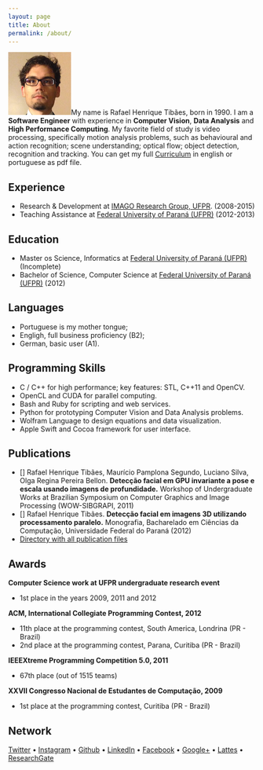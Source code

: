 ```yaml
---
layout: page
title: About
permalink: /about/
---
```


![](/assets/profile.png)My name is Rafael Henrique Tibães, born in 1990. I am a **Software Engineer** with experience in **Computer Vision**, **Data Analysis** and **High Performance Computing**. My favorite field of study is video processing, specifically motion analysis problems, such as behavioural and action recognition; scene understanding; optical flow; object detection, recognition and tracking. You can get my full [Curriculum](https://www.dropbox.com/sh/j772u5yseoexune/AADreTb10eu7wDGlRyfAjWPva?dl=0) in english or portuguese as pdf file.

## Experience
* Research & Development at [IMAGO Research Group, UFPR](http://www.imago.ufpr.br). (2008-2015)
* Teaching Assistance at [Federal University of Paraná (UFPR)](http://www.ufpr.br) (2012-2013)

## Education
* Master os Science, Informatics at [Federal University of Paraná (UFPR)](http://www.ufpr.br) (Incomplete)
* Bachelor of Science, Computer Science at [Federal University of Paraná (UFPR)](http://www.ufpr.br) (2012)

## Languages
* Portuguese is my mother tongue;
* Engligh, full business proficiency (B2);
* German, basic user (A1).

## Programming Skills
* C / C++ for high performance; key features: STL, C++11 and OpenCV.
* OpenCL and CUDA for parallel computing.
* Bash and Ruby for scripting and web services.
* Python for prototyping Computer Vision and Data Analysis problems.
* Wolfram Language to design equations and data visualization.
* Apple Swift and Cocoa framework for user interface.

## Publications
* [] Rafael Henrique Tibães, Maurício Pamplona Segundo, Luciano Silva, Olga Regina Pereira Bellon.  **Detecção facial em GPU invariante a pose e escala usando imagens de profundidade.** Workshop of Undergraduate Works at Brazilian Symposium on Computer Graphics and Image Processing (WOW-SIBGRAPI, 2011)
* [] Rafael Henrique Tibães. **Detecção facial em imagens 3D utilizando processamento paralelo.** Monografia, Bacharelado em Ciências da Computação, Universidade Federal do Paraná (2012)
* [Directory with all publication files](https://www.dropbox.com/sh/ba3rduobhvanhyb/AAC35RlrGfriqLE5rRY9aIgia?dl=0)

## Awards
**Computer Science work at UFPR undergraduate research event**

* 1st place in the years 2009, 2011 and 2012

**ACM, International Collegiate Programming Contest, 2012**

* 11th place at the programming contest, South America, Londrina (PR - Brazil)
* 2nd place at the programming contest, Parana, Curitiba (PR - Brazil)

**IEEEXtreme Programming Competition 5.0, 2011**

* 67th place (out of 1515 teams)

**XXVII Congresso Nacional de Estudantes de Computação, 2009**

* 1st place at the programming contest, Curitiba (PR - Brazil)

## Network
[Twitter](https://twitter.com/rafaeltibaes) •
[Instagram](https://instagram.com/fael.nl/) •
[Github](https://github.com/tibaes) •
[LinkedIn](https://www.linkedin.com/in/rafaeltibaes) •
[Facebook](https://www.facebook.com/rafaeltibaes) •
[Google+](https://plus.google.com/+RafaelTibães/) •
[Lattes](http://lattes.cnpq.br/3368602785323392) •
[ResearchGate](https://www.researchgate.net/profile/Rafael_Tibaes)
